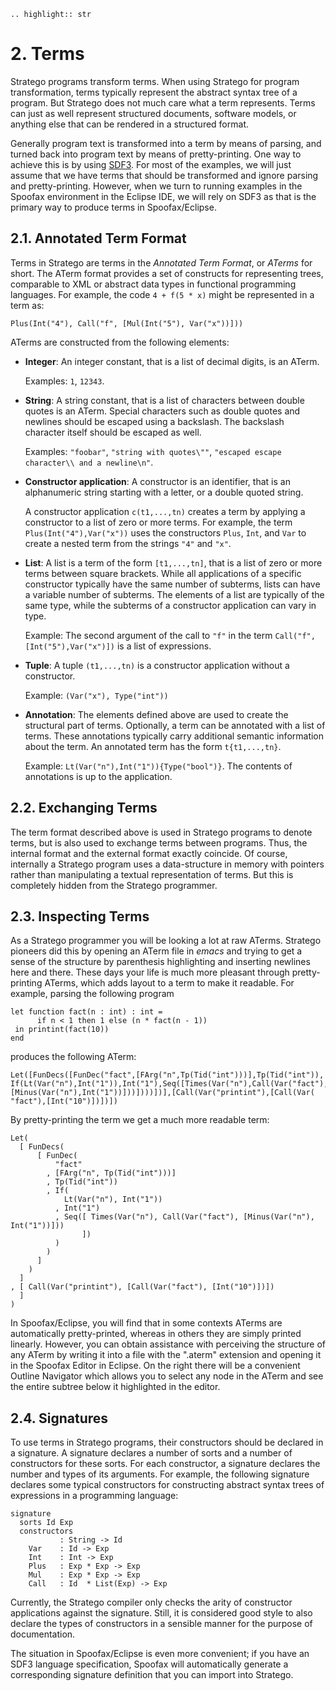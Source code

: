 ```eval_rst
.. highlight:: str
```

# 2. Terms

Stratego programs transform terms. When using Stratego for program transformation, terms typically represent the abstract syntax tree of a program. But Stratego does not much care what a term represents. Terms can just as well represent structured documents, software models, or anything else that can be rendered in a structured format.

Generally program text is transformed into a term by means of parsing, and turned back into program text by means of pretty-printing. One way to achieve this is by using [SDF3](../../sdf3/index.md). For most of the examples, we will just assume that we have terms that should be transformed and ignore parsing and pretty-printing. However, when we turn to running examples in the Spoofax environment in the Eclipse IDE, we will rely on SDF3 as that is the primary way to produce terms in Spoofax/Eclipse.


## 2.1. Annotated Term Format

Terms in Stratego are terms in the _Annotated Term Format_, or _ATerms_ for short. The ATerm format provides a set of constructs for representing trees, comparable to XML or abstract data types in functional programming languages. For example, the code `4 + f(5 * x)` might be represented in a term as:

    Plus(Int("4"), Call("f", [Mul(Int("5"), Var("x"))]))

ATerms are constructed from the following elements:

* **Integer**: An integer constant, that is a list of decimal digits, is an ATerm.

  Examples: `1`, `12343`.
* **String**: A string constant, that is a list of characters between double quotes is an ATerm. Special characters such as double quotes and newlines should be escaped using a backslash. The backslash character itself should be escaped as well.

  Examples: `"foobar"`, `"string with quotes\""`, `"escaped escape character\\ and a newline\n"`.
* **Constructor application**: A constructor is an identifier, that is an alphanumeric string starting with a letter, or a double quoted string.

  A constructor application `c(t1,...,tn)` creates a term by applying a constructor to a list of zero or more terms. For example, the term `Plus(Int("4"),Var("x"))` uses the constructors `Plus`, `Int`, and `Var` to create a nested term from the strings `"4"` and `"x"`.

* **List**: A list is a term of the form `[t1,...,tn]`, that is a list of zero or more terms between square brackets. While all applications of a specific constructor typically have the same number of subterms, lists can have a variable number of subterms. The elements of a list are typically of the same type, while the subterms of a constructor application can vary in type.

  Example: The second argument of the call to `"f"` in the term `Call("f",[Int("5"),Var("x")])` is a list of expressions.
* **Tuple**: A tuple `(t1,...,tn)` is a constructor application without a constructor.

  Example: `(Var("x"), Type("int"))`
* **Annotation**: The elements defined above are used to create the structural part of terms. Optionally, a term can be annotated with a list of terms. These annotations typically carry additional semantic information about the term. An annotated term has the form `t{t1,...,tn}`.

  Example: `Lt(Var("n"),Int("1")){Type("bool")}`. The contents of annotations is up to the application.


## 2.2. Exchanging Terms

The term format described above is used in Stratego programs to denote terms, but is also used to exchange terms between programs. Thus, the internal format and the external format exactly coincide. Of course, internally a Stratego program uses a data-structure in memory with pointers rather than manipulating a textual representation of terms. But this is completely hidden from the Stratego programmer.


## 2.3. Inspecting Terms

As a Stratego programmer you will be looking a lot at raw ATerms. Stratego pioneers did this by opening an ATerm file in _emacs_ and trying to get a sense of the structure by parenthesis highlighting and inserting newlines here and there. These days your life is much more pleasant through pretty-printing ATerms, which adds layout to a term to make it readable. For example, parsing the following program

    let function fact(n : int) : int =
          if n < 1 then 1 else (n * fact(n - 1))
     in printint(fact(10))
    end

produces the following ATerm:

    Let([FunDecs([FunDec("fact",[FArg("n",Tp(Tid("int")))],Tp(Tid("int")),
    If(Lt(Var("n"),Int("1")),Int("1"),Seq([Times(Var("n"),Call(Var("fact"),
    [Minus(Var("n"),Int("1"))]))])))])],[Call(Var("printint"),[Call(Var(
    "fact"),[Int("10")])])])

By pretty-printing the term we get a much more readable term:

    Let(
      [ FunDecs(
          [ FunDec(
              "fact"
            , [FArg("n", Tp(Tid("int")))]
            , Tp(Tid("int"))
            , If(
                Lt(Var("n"), Int("1"))
              , Int("1")
              , Seq([ Times(Var("n"), Call(Var("fact"), [Minus(Var("n"), Int("1"))]))
                    ])
              )
            )
          ]
        )
      ]
    , [ Call(Var("printint"), [Call(Var("fact"), [Int("10")])])
      ]
    )

In Spoofax/Eclipse, you will find that in some contexts ATerms are automatically pretty-printed, whereas in others they are simply printed linearly. However, you can obtain assistance with perceiving the structure of any ATerm by writing it into a file with the ".aterm" extension and opening it in the Spoofax Editor in Eclipse. On the right there will be a convenient Outline Navigator which allows you to select any node in the ATerm and see the entire subtree below it highlighted in the editor.

## 2.4. Signatures

To use terms in Stratego programs, their constructors should be declared in a signature. A signature declares a number of sorts and a number of constructors for these sorts. For each constructor, a signature declares the number and types of its arguments. For example, the following signature declares some typical constructors for constructing abstract syntax trees of expressions in a programming language:

    signature
      sorts Id Exp
      constructors
               : String -> Id
        Var    : Id -> Exp
        Int    : Int -> Exp
        Plus   : Exp * Exp -> Exp
        Mul    : Exp * Exp -> Exp
        Call   : Id  * List(Exp) -> Exp

Currently, the Stratego compiler only checks the arity of constructor applications against the signature. Still, it is considered good style to also declare the types of constructors in a sensible manner for the purpose of documentation.

The situation in Spoofax/Eclipse is even more convenient; if you have an SDF3 language specification, Spoofax will automatically generate a corresponding signature definition that you can import into Stratego.
